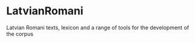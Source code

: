 # LatvianRomani
Latvian Romani texts, lexicon and a range of tools for the development of the corpus
